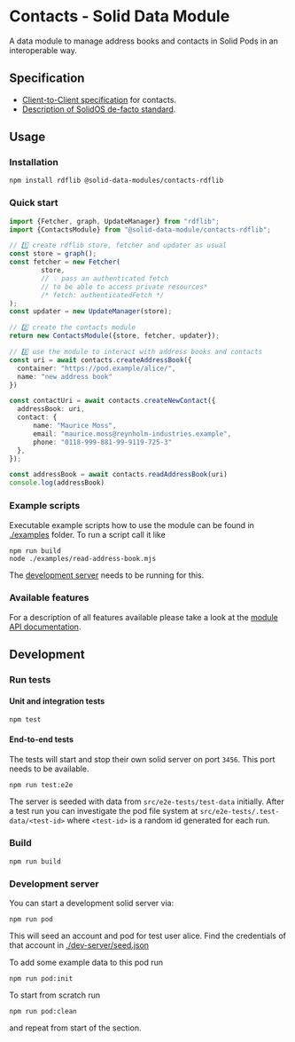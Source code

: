 # Contacts - Solid Data Module

A data module to manage address books and contacts in Solid Pods in an
interoperable way.

## Specification

- [Client-to-Client specification](https://github.com/solid/contacts) for
  contacts.
- [Description of SolidOS de-facto standard](https://pdsinterop.org/conventions/addressbook/).


## Usage

### Installation

```shell
npm install rdflib @solid-data-modules/contacts-rdflib
```

### Quick start

```typescript
import {Fetcher, graph, UpdateManager} from "rdflib";
import {ContactsModule} from "@solid-data-module/contacts-rdflib";

// 1️⃣ create rdflib store, fetcher and updater as usual
const store = graph();
const fetcher = new Fetcher(
        store,
        // 💡 pass an authenticated fetch
        // to be able to access private resources*
        /* fetch: authenticatedFetch */
);
const updater = new UpdateManager(store);

// 2️⃣ create the contacts module
return new ContactsModule({store, fetcher, updater});

// 3️⃣ use the module to interact with address books and contacts
const uri = await contacts.createAddressBook({
  container: "https://pod.example/alice/",
  name: "new address book"
})

const contactUri = await contacts.createNewContact({
  addressBook: uri,
  contact: {
      name: "Maurice Moss",
      email: "maurice.moss@reynholm-industries.example",
      phone: "0118-999-881-99-9119-725-3"
  },
});

const addressBook = await contacts.readAddressBook(uri)
console.log(addressBook)
```

### Example scripts

Executable example scripts how to use the module can be found in [./examples](./examples) folder. To run a script call it like

```shell
npm run build
node ./examples/read-address-book.mjs
```

The [development server](#development-server) needs to be running for this.

### Available features

For a description of all features available please take a look at the [module API documentation](https://solid-contrib.github.io/data-modules/contacts-rdflib-api/interfaces/ContactsModule.html).

## Development

### Run tests

#### Unit and integration tests

```shell
npm test
```

#### End-to-end tests

The tests will start and stop their own solid server on port `3456`. This port needs to be available.

```shell
npm run test:e2e
```

The server is seeded with data from `src/e2e-tests/test-data` initially. After a test run you can investigate the pod file system at `src/e2e-tests/.test-data/<test-id>` where `<test-id>` is a random id generated for each run.

### Build

```shell
npm run build
```

### Development server

You can start a development solid server via:

```shell
npm run pod
```

This will seed an account and pod for test user alice. Find the credentials of
that account in [./dev-server/seed.json](./dev-server/seed.json)

To add some example data to this pod run

```shell
npm run pod:init
```

To start from scratch run

```shell
npm run pod:clean
```

and repeat from start of the section.
